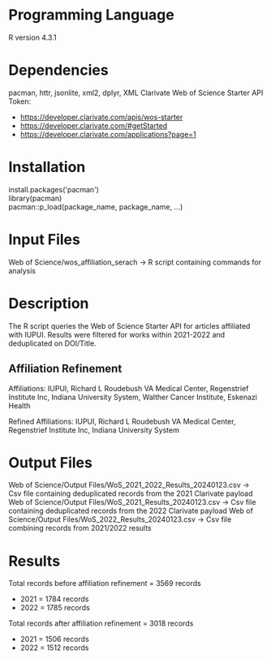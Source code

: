 # Programming Language
R version 4.3.1

# Dependencies
pacman, httr, jsonlite, xml2, dplyr, XML 
Clarivate Web of Science Starter API Token: 
- https://developer.clarivate.com/apis/wos-starter
- https://developer.clarivate.com/#getStarted
- https://developer.clarivate.com/applications?page=1

# Installation
install.packages('pacman')  
library(pacman)  
pacman::p_load(package_name, package_name, ...)

# Input Files
Web of Science/wos_affiliation_serach -> R script containing commands for analysis 

# Description
The R script queries the Web of Science Starter API for articles affiliated with IUPUI. Results were filtered for works within 2021-2022 and deduplicated on DOI/Title.

## Affiliation Refinement
Affiliations: IUPUI, Richard L Roudebush VA Medical Center, Regenstrief Institute Inc, Indiana University System, Walther Cancer Institute, Eskenazi Health  

Refined Affiliations: IUPUI, Richard L Roudebush VA Medical Center, Regenstrief Institute Inc, Indiana University System 

# Output Files
Web of Science/Output Files/WoS_2021_2022_Results_20240123.csv -> Csv file containing deduplicated records from the 2021 Clarivate payload
Web of Science/Output Files/WoS_2021_Results_20240123.csv -> Csv file containing deduplicated records from the 2022 Clarivate payload
Web of Science/Output Files/WoS_2022_Results_20240123.csv -> Csv file combining records from 2021/2022 results  

# Results
Total records before affiliation refinement = 3569 records
- 2021 = 1784 records
- 2022 = 1785 records 

Total records after affiliation refinement = 3018 records
- 2021 = 1506 records
- 2022 = 1512 records